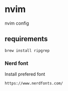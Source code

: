 # nvim
nvim config

## requirements
```
brew install ripgrep
```
### Nerd font
Install prefered font
```
https://www.nerdfonts.com/
```
